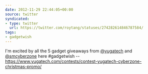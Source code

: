 ```yaml
---
date: 2012-11-29 22:44:05+00:00
source: twitter
syndicated:
- type: twitter
  url: https://twitter.com/roytang/statuses/274282614846787584/
tags:
- gadgetwish
---
```


I'm excited by all the 5 gadget giveaways from [@yugatech](https://twitter.com/yugatech/) and [@smcyberzone](https://twitter.com/smcyberzone/) here #gadgetwish --  https://www.yugatech.com/contests/contest-yugatech-cyberzone-christmas-promo/